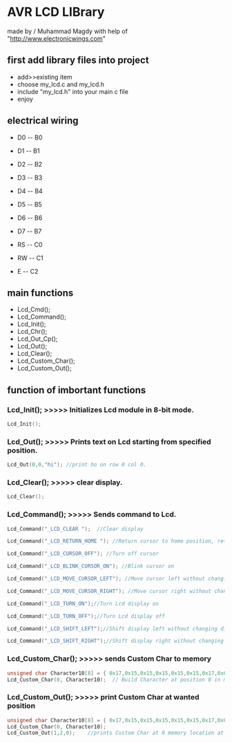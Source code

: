 # AVR LCD LIBrary 
made by / Muhammad Magdy with help of "http://www.electronicwings.com"


## first add library files into project 
* add>>existing item
* choose my_lcd.c and my_lcd.h
* include "my_lcd.h" into your main c file 
* enjoy

## electrical wiring

* D0 -- B0 
* D1 -- B1
* D2 -- B2
* D3 -- B3
* D4 -- B4
* D5 -- B5
* D6 -- B6
* D7 -- B7

* RS -- C0
* RW -- C1
* E  -- C2


## main functions

* Lcd_Cmd();
* Lcd_Command();
* Lcd_Init();
* Lcd_Chr();
* Lcd_Out_Cp();
* Lcd_Out();
* Lcd_Clear();
* Lcd_Custom_Char();
* Lcd_Custom_Out();

## function of imbortant functions 

### Lcd_Init(); >>>>> Initializes Lcd module in 8-bit mode. 
```c
Lcd_Init();
```

### Lcd_Out();  >>>>> Prints text on Lcd starting from specified position.
```c
Lcd_Out(0,0,"hi"); //print ho on row 0 col 0.
```

### Lcd_Clear(); >>>>> clear display.            
```c
Lcd_Clear();
```


### Lcd_Command(); >>>>> Sends command to Lcd.
```c
Lcd_Command("_LCD_CLEAR ");  //Clear display
```
```c
Lcd_Command("_LCD_RETURN_HOME "); //Return cursor to home position, returns a shifted display to its original position.
```
```c
Lcd_Command("_LCD_CURSOR_OFF"); //Turn off cursor
```
```c
Lcd_Command("_LCD_BLINK_CURSOR_ON"); //Blink cursor on
```
```c
Lcd_Command("_LCD_MOVE_CURSOR_LEFT"); //Move cursor left without changing display data RAM
```
```c
Lcd_Command("_LCD_MOVE_CURSOR_RIGHT"); //Move cursor right without changing display data RAM
```
```c
Lcd_Command("_LCD_TURN_ON");//Turn Lcd display on
```
```c
Lcd_Command("_LCD_TURN_OFF");//Turn Lcd display off
```
```c
Lcd_Command("_LCD_SHIFT_LEFT");//Shift display left without changing display data RAM
```
```c
Lcd_Command("_LCD_SHIFT_RIGHT");//Shift display right without changing display data RAM
```

### Lcd_Custom_Char();   >>>>>  sends Custom Char to memory
```c
unsigned char Character10[8] = { 0x17,0x15,0x15,0x15,0x15,0x15,0x17,0x00 };
Lcd_Custom_Char(0, Character10);  // Build Character at position 0 in memory.
```

### Lcd_Custom_Out();    >>>>>  print Custom Char at wanted position
```c
unsigned char Character10[8] = { 0x17,0x15,0x15,0x15,0x15,0x15,0x17,0x00 };
Lcd_Custom_Char(0, Character10);  
Lcd_Custom_Out(1,2,0);    //prints Custom Char at 0 memory location at 2nd row 3rd col
```




